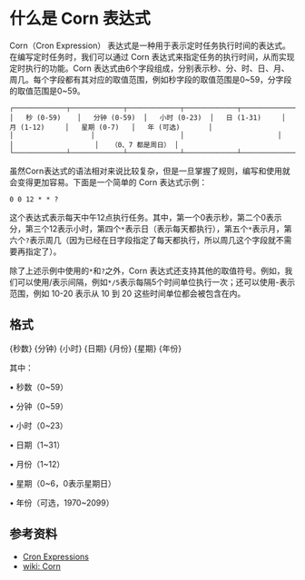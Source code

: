 # 什么是 Corn 表达式

Corn（Cron Expression） 表达式是一种用于表示定时任务执行时间的表达式。在编写定时任务时，我们可以通过 Corn 表达式来指定任务的执行时间，从而实现定时执行的功能。Corn 表达式由6个字段组成，分别表示秒、分、时、日、月、周几。每个字段都有其对应的取值范围，例如秒字段的取值范围是0~59，分字段的取值范围是0~59。

```
┌─────────────┬─────────────┬─────────────┬─────────────┬─────────────┬─────────────┬─────────────┐
│   秒 (0-59)    │   分钟 (0-59)  │   小时 (0-23)  │   日 (1-31)     │   月 (1-12)     │   星期 (0-7)   │   年 (可选)       │
│                   │                     │                       │                   │                    │   （0、7 都是周日） │
└─────────────┴─────────────┴─────────────┴─────────────┴─────────────┴─────────────┴─────────────┘
```

虽然Corn表达式的语法相对来说比较复杂，但是一旦掌握了规则，编写和使用就会变得更加容易。下面是一个简单的 Corn 表达式示例：

```
0 0 12 * * ?

```

这个表达式表示每天中午12点执行任务。其中，第一个0表示秒，第二个0表示分，第三个12表示小时，第四个`*`表示日（表示每天都执行），第五个`*`表示月，第六个`?`表示周几（因为已经在日字段指定了每天都执行，所以周几这个字段就不需要再指定了）。

除了上述示例中使用的`*`和`?`之外，Corn 表达式还支持其他的取值符号。例如，我们可以使用/表示间隔，例如`*/5`表示每隔5个时间单位执行一次；还可以使用-表示范围，例如 10-20 表示从 10 到 20 这些时间单位都会被包含在内。

## 格式

{秒数} {分钟} {小时} {日期} {月份} {星期} {年份}

其中：

• 秒数（0~59）

• 分钟（0~59）

• 小时（0~23）

• 日期（1~31）

• 月份（1~12）

• 星期（0~6，0表示星期日）

• 年份（可选，1970~2099）

## 参考资料
- [Cron Expressions](https://docs.oracle.com/cd/E12058_01/doc/doc.1014/e12030/cron_expressions.htm)
- [wiki: Corn](https://en.wikipedia.org/wiki/Cron)